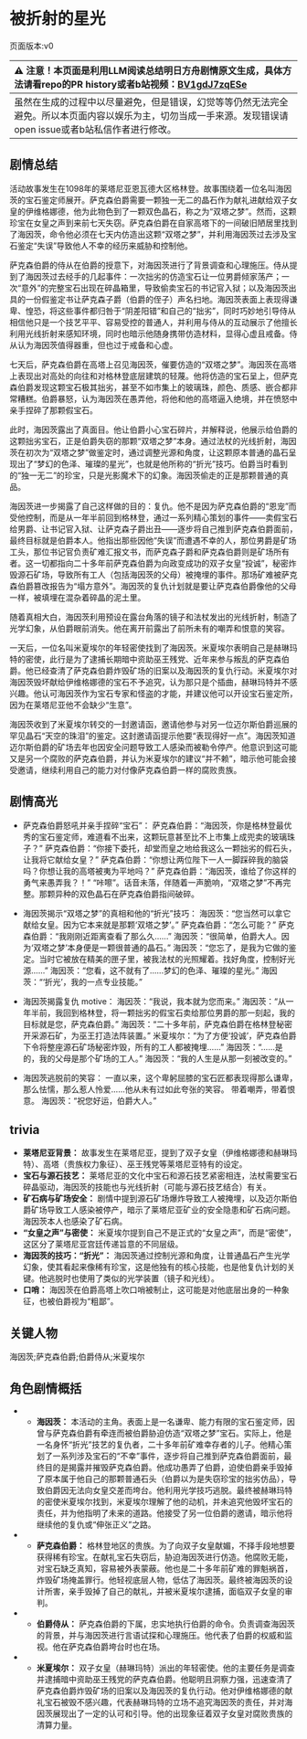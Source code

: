 # 被折射的星光
页面版本:v0
 

| :warning: 注意！本页面是利用LLM阅读总结明日方舟剧情原文生成，具体方法请看repo的PR history或者b站视频：[BV1gdJ7zqESe](https://www.bilibili.com/video/BV1gdJ7zqESe/)         |
|:----------------------------|
| 虽然在生成的过程中以尽量避免，但是错误，幻觉等等仍然无法完全避免。所以本页面内容以娱乐为主，切勿当成一手来源。发现错误请open issue或者b站私信作者进行修改。|



## 剧情总结
活动故事发生在1098年的莱塔尼亚恩瓦德大区格林登。故事围绕着一位名叫海因茨的宝石鉴定师展开。萨克森伯爵需要一颗独一无二的晶石作为献礼进献给双子女皇的伊维格娜德，他为此物色到了一颗双色晶石，称之为“双塔之梦”。然而，这颗珍宝在女皇之声到来前七天失窃。萨克森伯爵在自家高塔下的一间破旧陋居里找到了海因茨，命令他必须在七天内仿造出这颗“双塔之梦”，并利用海因茨过去涉及宝石鉴定“失误”导致他人不幸的经历来威胁和控制他。

萨克森伯爵的侍从在伯爵的授意下，对海因茨进行了背景调查和心理施压。侍从提到了海因茨过去经手的几起事件：一次拙劣的仿造宝石让一位男爵倾家荡产；一次“意外”的完整宝石出现在碎晶箱里，导致偷卖宝石的书记官入狱；以及海因茨出具的一份假鉴定书让萨克森子爵（伯爵的侄子）声名扫地。海因茨表面上表现得谦卑、惶恐，将这些事件都归咎于“阴差阳错”和自己的“拙劣”，同时巧妙地引导侍从相信他只是一个技艺平平、容易受控的普通人，并利用与侍从的互动展示了他擅长利用光线折射来感知环境，同时也暗示他随身携带仿造材料，显得心虚且戒备。侍从认为海因茨值得器重，但也过于戒备和心虚。

七天后，萨克森伯爵在高塔上召见海因茨，催要仿造的“双塔之梦”。海因茨在高塔上表现出对高处的向往和对格林登底层建筑的轻蔑。他将仿造的宝石呈上，但萨克森伯爵发现这颗宝石极其拙劣，甚至不如市集上的玻璃珠，颜色、质感、嵌合都非常糟糕。伯爵暴怒，认为海因茨在愚弄他，将他和他的高塔逼入绝境，并在愤怒中亲手捏碎了那颗假宝石。

此时，海因茨露出了真面目。他让伯爵小心宝石碎片，并解释说，他展示给伯爵的这颗拙劣宝石，正是伯爵失窃的那颗“双塔之梦”本身。通过法杖的光线折射，海因茨在初次为“双塔之梦”做鉴定时，通过调整光源和角度，让这颗原本普通的晶石呈现出了“梦幻的色泽、璀璨的星光”，也就是他所称的“折光”技巧。伯爵当时看到的“独一无二”的珍宝，只是光影魔术下的幻象。海因茨偷走的正是那颗普通的真品。

海因茨进一步揭露了自己这样做的目的：复仇。他不是因为萨克森伯爵的“恩宠”而受他控制，而是从一年半前回到格林登，通过一系列精心策划的事件——卖假宝石给男爵、让书记官入狱、让萨克森子爵出丑——逐步将自己推到萨克森伯爵面前，最终目标就是伯爵本人。他指出那些因他“失误”而遭遇不幸的人，那位男爵是矿场工头，那位书记官负责矿难汇报文书，而萨克森子爵和萨克森伯爵则是矿场所有者。这一切都指向二十多年前萨克森伯爵为向政变成功的双子女皇“投诚”，秘密炸毁源石矿场，导致所有工人（包括海因茨的父母）被掩埋的事件。那场矿难被萨克森伯爵篡改报告为“塌方意外”。海因茨的复仇计划就是要让萨克森伯爵像他的父母一样，被填埋在混杂着碎晶的泥土里。

随着真相大白，海因茨利用预设在露台角落的镜子和法杖发出的光线折射，制造了光学幻象，从伯爵眼前消失。他在离开前露出了前所未有的嘲弄和恨意的笑容。

一天后，一位名叫米夏埃尔的年轻密使找到了海因茨。米夏埃尔表明自己是赫琳玛特的密使，此行是为了逮捕长期暗中资助巫王残党、近年来参与叛乱的萨克森伯爵。他已经查清了萨克森伯爵炸毁矿场的旧案以及海因茨的复仇行动。米夏埃尔对海因茨毁坏献给伊维格娜德的宝石不予追究，认为那只是个插曲，赫琳玛特并不感兴趣。他认可海因茨作为宝石专家和怪盗的才能，并建议他可以开设宝石鉴定所，因为在莱塔尼亚他不会缺少“生意”。

海因茨收到了米夏埃尔转交的一封邀请函，邀请他参与对另一位迈尔斯伯爵巡展的罕见晶石“天空的珠泪”的鉴定。这封邀请函提示他要“表现得好一点”。海因茨知道迈尔斯伯爵的矿场去年也因安全问题导致工人感染而被勒令停产。他意识到这可能又是另一个腐败的萨克森伯爵，并认为米夏埃尔的建议“并不赖”，暗示他可能会接受邀请，继续利用自己的能力对付像萨克森伯爵一样的腐败贵族。
## 剧情高光
- 萨克森伯爵怒吼并亲手捏碎“宝石”：
萨克森伯爵：“海因茨，你是格林登最优秀的宝石鉴定师，难道看不出来，这颗玩意甚至比不上市集上成兜卖的玻璃珠子？”
萨克森伯爵：“你接下委托，却堂而皇之地给我这么一颗拙劣的假石头，让我将它献给女皇？”
萨克森伯爵：“你想让两位陛下一人一脚踩碎我的脑袋吗？你想让我的高塔被夷为平地吗？”
萨克森伯爵：“海因茨，谁给了你这样的勇气来愚弄我？！”
“咔嚓”。话音未落，伴随着一声脆响，“双塔之梦”不再完整。那颗异种的双色晶石在萨克森伯爵指间破碎。

- 海因茨揭示“双塔之梦”的真相和他的“折光”技巧：
海因茨：“您当然可以拿它献给女皇。因为它本来就是那颗‘双塔之梦’。”
萨克森伯爵：“怎么可能？”
萨克森伯爵：“我刚刚近距离查看了那么久......”
海因茨：“很简单，伯爵大人。因为‘双塔之梦’本身便是一颗很普通的晶石。”
海因茨：“您忘了，是我为它做的鉴定。当时它被放在精美的匣子里，被我法杖的光照耀着。找好角度，控制好光源......”
海因茨：“您看，这不就有了......梦幻的色泽、璀璨的星光。”
海因茨：“‘折光’，我的一点专业技能。”

- 海因茨揭露复仇 motive：
海因茨：“我说，我本就为您而来。”
海因茨：“从一年半前，我回到格林登，将一颗拙劣的假宝石卖给那位男爵的那一刻起，我的目标就是您，萨克森伯爵。”
海因茨：“二十多年前，萨克森伯爵在格林登秘密开采源石矿，为巫王打造法阵装置。”
米夏埃尔：“为了方便‘投诚’，萨克森伯爵下令将整座源石矿场秘密炸毁，所有的工人都被掩埋......”
海因茨：“......是的，我的父母是那个矿场的工人。”
海因茨：“我的人生是从那一刻被改变的。”

- 海因茨逃脱前的笑容：
一直以来，这个卑躬屈膝的宝石匠都表现得那么谦卑，那么怯懦，那么惹人怜爱......他从未有过如此夸张的笑容。
带着嘲弄，带着恨意。
海因茨：“祝您好运，伯爵大人。”
## trivia
- **莱塔尼亚背景：** 故事发生在莱塔尼亚，提到了双子女皇（伊维格娜德和赫琳玛特）、高塔（贵族权力象征）、巫王残党等莱塔尼亚特有的设定。
- **宝石与源石技艺：** 莱塔尼亚的文化中宝石和源石技艺紧密相连，法杖需要宝石碎晶驱动，海因茨的技能也与光线折射（可能与源石技艺结合）有关。
- **矿石病与矿场安全：** 剧情中提到源石矿场爆炸导致工人被掩埋，以及迈尔斯伯爵矿场导致工人感染被停产，暗示了莱塔尼亚矿业的安全隐患和矿石病问题。海因茨本人也感染了矿石病。
- **“女皇之声”与密使：** 米夏埃尔提到自己不是正式的“女皇之声”，而是“密使”，这区分了莱塔尼亚宫廷传递旨意的不同层级。
- **海因茨的技巧：“折光”：** 海因茨通过控制光源和角度，让普通晶石产生光学幻象，使其看起来像稀有珍宝，这是他独有的核心技能，也是他复仇计划的关键。他逃脱时也使用了类似的光学装置（镜子和光线）。
- **口哨：** 海因茨在伯爵高塔上吹口哨被制止，这可能是对他底层出身的一种象征，也被伯爵视为“粗鄙”。
## 关键人物
海因茨;萨克森伯爵;伯爵侍从;米夏埃尔
## 角色剧情概括
-   - **海因茨：** 本活动的主角。表面上是一名谦卑、能力有限的宝石鉴定师，因曾与萨克森伯爵有牵连而被伯爵胁迫仿造“双塔之梦”宝石。实际上，他是一名身怀“折光”技艺的复仇者，二十多年前矿难幸存者的儿子。他精心策划了一系列涉及宝石的“不幸”事件，逐步将自己推到萨克森伯爵面前，最终目的是揭露并摧毁萨克森伯爵。他成功愚弄了伯爵，迫使伯爵亲手毁掉了原本属于他自己的那颗普通石头（伯爵以为是失窃珍宝的拙劣仿品），导致伯爵因无法向女皇交差而垮台。他利用光学技巧逃脱。最终被赫琳玛特的密使米夏埃尔找到，米夏埃尔理解了他的动机，并未追究他毁坏宝石的责任，并为他指明了未来的道路。他接受了另一位伯爵的邀请，暗示他将继续他的复仇或“伸张正义”之路。
-   - **萨克森伯爵：** 格林登地区的贵族。为了向双子女皇献媚，不择手段地想要获得稀有珍宝。在献礼宝石失窃后，胁迫海因茨进行仿造。他腐败无能，对宝石缺乏真知，容易被外表蒙蔽。他也是二十多年前矿难的罪魁祸首，炸毁矿场掩盖罪行。他轻视底层人物，低估了海因茨。最终被海因茨的设计所害，亲手毁掉了自己的献礼，并被米夏埃尔逮捕，面临双子女皇的审判。
-   - **伯爵侍从：** 萨克森伯爵的下属，忠实地执行伯爵的命令。负责调查海因茨的背景，并与海因茨进行言语试探和心理施压。他代表了伯爵的权威和监视。他在萨克森伯爵垮台时也在场。
-   - **米夏埃尔：** 双子女皇（赫琳玛特）派出的年轻密使。他的主要任务是调查并逮捕暗中资助巫王残党的萨克森伯爵。他聪明且洞察力强，迅速查清了萨克森伯爵炸毁矿场的旧案以及海因茨的复仇行动。他对伊维格娜德的献礼宝石被毁不感兴趣，代表赫琳玛特的立场不追究海因茨的责任，并对海因茨展现出了一定的认可和引导。他的出现象征着双子女皇对腐败贵族的清算力量。